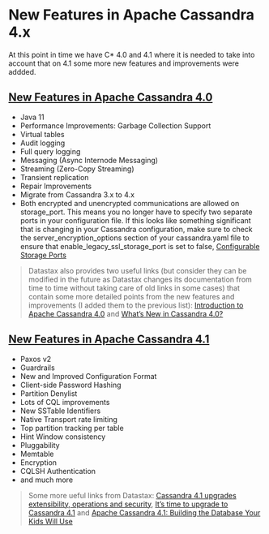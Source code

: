 # New Features in Apache Cassandra 4.x

At this point in time we have C\* 4.0 and 4.1 where it is needed to take into account that on 4.1 some more new features and improvements were addded.

## [New Features in Apache Cassandra 4.0](https://cassandra.apache.org/doc/4.0/cassandra/new/index.html)

- Java 11
- Performance Improvements: Garbage Collection Support
- Virtual tables
- Audit logging
- Full query logging
- Messaging (Async Internode Messaging)
- Streaming (Zero-Copy Streaming)
- Transient replication
- Repair Improvements
- Migrate from Cassandra 3.x to 4.x
- Both encrypted and unencrypted communications are allowed on storage\_port. This means you no longer have to specify two separate ports in your configuration file. If this looks like something significant that is changing in your Cassandra configuration, make sure to check the server\_encryption\_options section of your cassandra.yaml file to ensure that enable\_legacy\_ssl\_storage\_port is set to false, [Configurable Storage Ports](https://cassandra.apache.org/_/blog/Configurable-Storage-Ports-and-Why-We-Need-Them.html)

> Datastax also provides two useful links (but consider they can be modified in the future as Datastax changes its documentation from time to time without taking care of old links in some cases) that contain some more detailed points from the new features and improvements (I added them to the previous list): [Introduction to Apache Cassandra 4.0](https://www.datastax.com/learn/whats-new-for-cassandra-4/introduction) and [What’s New in Cassandra 4.0?](https://www.datastax.com/learn/whats-new-for-cassandra-4)

## [New Features in Apache Cassandra 4.1](https://cassandra.apache.org/doc/stable/cassandra/new/index.html)

- Paxos v2
- Guardrails
- New and Improved Configuration Format
- Client-side Password Hashing
- Partition Denylist
- Lots of CQL improvements
- New SSTable Identifiers
- Native Transport rate limiting
- Top partition tracking per table
- Hint Window consistency
- Pluggability
- Memtable
- Encryption
- CQLSH Authentication
- and much more

> Some more ueful links from Datastax: [Cassandra 4.1 upgrades extensibility, operations and security](https://www.datastax.com/cassandra-4-1), [It’s time to upgrade to Cassandra 4.1](https://www.datastax.com/blog/its-time-to-upgrade-to-cassandra-4-1) and [Apache Cassandra 4.1: Building the Database Your Kids Will Use](https://www.datastax.com/blog/apache-cassandra-4-1-building-the-database-your-kids-will-use)

